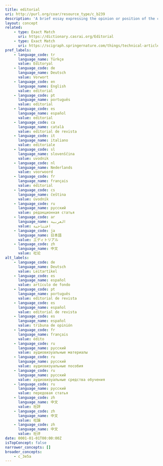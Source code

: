 ```yaml
---
title: editorial
uri: http://purl.org/coar/resource_type/c_b239
description: 'A brief essay expressing the opinion or position of the chief editor(s) of a (academic) journal with respect to a current political, social, cultural, or professional issue. Adapted from ODLIS [Source: http://www.abc-clio.com/ODLIS/odlis_e.aspx ]'
layout: concept
related:
    - type: Exact Match
      uri: https://dictionary.casrai.org/Editorial
    - type: Exact Match
      uri: https://scigraph.springernature.com/things/technical-article-types/editorial-notes
pref_labels:
    - language_code: tr
      language_name: Türkçe
      value: Editoryal
    - language_code: de
      language_name: Deutsch
      value: Vorwort
    - language_code: en
      language_name: English
      value: editorial
    - language_code: pt
      language_name: português
      value: editorial
    - language_code: es
      language_name: español
      value: editorial
    - language_code: ca
      language_name: català
      value: editorial de revista
    - language_code: it
      language_name: italiano
      value: editoriale
    - language_code: sl
      language_name: slovenščina
      value: uvodnik
    - language_code: nl
      language_name: Nederlands
      value: voorwoord
    - language_code: fr
      language_name: français
      value: éditorial
    - language_code: cs
      language_name: čeština
      value: úvodník
    - language_code: ru
      language_name: русский
      value: редакционная статья
    - language_code: ar
      language_name: العربية
      value: افتتاحية
    - language_code: ja
      language_name: 日本語
      value: エディトリアル
    - language_code: zh
      language_name: 中文
      value: 社论
alt_labels:
    - language_code: de
      language_name: Deutsch
      value: Leitartikel
    - language_code: es
      language_name: español
      value: artículo de fondo
    - language_code: pt
      language_name: português
      value: editorial de revista
    - language_code: es
      language_name: español
      value: editorial de revista
    - language_code: es
      language_name: español
      value: tribuna de opinión
    - language_code: fr
      language_name: français
      value: édito
    - language_code: ru
      language_name: русский
      value: аудиовизуальные материалы
    - language_code: ru
      language_name: русский
      value: аудиовизуальные пособия
    - language_code: ru
      language_name: русский
      value: аудиовизуальные средства обучения
    - language_code: ru
      language_name: русский
      value: передовая статья
    - language_code: zh
      language_name: 中文
      value: 社評
    - language_code: zh
      language_name: 中文
      value: 社論
    - language_code: zh
      language_name: 中文
      value: 社评
date: 0001-01-01T00:00:00Z
isTopConcept: false
narrower_concepts: []
broader_concepts:
    - c_3e5a
---
```


